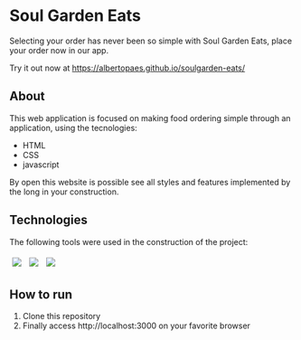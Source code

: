 # Soul Garden Eats

Selecting your order has never been so simple with Soul Garden Eats, place your order now in our app.

<!-- <img src="/assets/my-wallet-usage.gif" /> -->

Try it out now at https://albertopaes.github.io/soulgarden-eats/

## About

This web application is focused on making food ordering simple through an application, using the tecnologies:

- HTML
- CSS
- javascript

By open this website is possible see all styles and features implemented by the long in your construction.

## Technologies
The following tools were used in the construction of the project:<br>
<p>
  <img style='margin: 5px;' src='https://img.shields.io/badge/HTML5-E34F26?style=for-the-badge&logo=html5&logoColor=white'>
  <img style='margin: 5px;' src='https://img.shields.io/badge/CSS3-1572B6?style=for-the-badge&logo=css3&logoColor=white'>
  <img style='margin: 5px;' src='https://img.shields.io/badge/JavaScript-323330?style=for-the-badge&logo=javascript&logoColor=F7DF1E'>
</p>

## How to run

1. Clone this repository
2. Finally access http://localhost:3000 on your favorite browser
